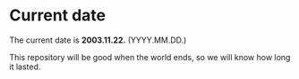 # Current date

The current date is **2003.11.22.** (YYYY.MM.DD.)

This repository will be good when the world ends, so we will know how long it lasted.